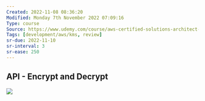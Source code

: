 ```yaml
---
Created: 2022-11-08 08:36:20
Modified: Monday 7th November 2022 07:09:16
Type: course
Source: https://www.udemy.com/course/aws-certified-solutions-architect-associate-saa-c01/?xref=E0Aed11STH4LPUQvCz0GJFABTmM=
Tags: [development/aws/kms, review]
sr-due: 2022-11-10
sr-interval: 3
sr-ease: 250
---
```


## API - Encrypt and Decrypt

![](2020-01-01-14-14-46.png)
